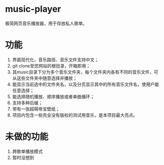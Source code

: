 # music-player

极简网页音乐播放器，用于存放私人歌单。

# 功能

1. 界面现代化，音乐路径、音乐文件支持中文；
2. git clone至您网站的根目录，开箱即用；
3. 其music目录下分为多个音乐文件夹，每个文件夹内各有不同的音乐文件，可从这些文件夹中随意选择并播放；
4. 能显示当前选中的文件夹名，以及分页显示其中的所有音乐文件名，使用户能任意选择；
5. 能选择随机播放、顺序播放或者单曲循环；
6. 支持多种后缀；
7. 带有一张超萌帝宝壁纸；
8. 项目内包含一些完全没有版权的测试用音乐，是本项目最大亮点。

# 未做的功能

1. 跨歌单播放模式
2. 暂时没想到
